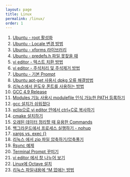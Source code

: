 ```yaml
---
layout: page
title: Linux
permalink: /linux/
order: 1
---
```


1. [Ubuntu - root 활성화][1]
1. [Ubuntu - Locale 변경 방법][2]
1. [Ubuntu - xforms 라이브러리][3]
1. [Ubuntu - predefs.h 파일 못찾을 때][4]
1. [vi editor - 텍스트 치환 방법][5]
1. [vi editor - 주석처리 및 주석제거 방법][6]
1. [Ubuntu - 기본 Prompt][7]
1. [Ubuntu apt-get 사용시 dpkg 오류 해결방법][8]
1. [리눅스에서 윈도우 폰트를 사용하는 방법][9]
1. [GCC 4.9 Release][10]
1. [Modules 기능 사용시 modulefile 인식 가능한 PATH 등록하기][11]
1. [gcc 설치가 쉬워졌다][12]
1. [xclip으로 vi editor 안에서 ctrl+C로 복사하기][13]
 1. [cmake 설치하기][14]
1. [오래된 데이터 정리할 때 유용한 Commands][15]
1. [백그라운드에서 프로세스 실행하기 - nohup][16]
1. [xargs vs. exec {}][17]
1. [리눅스 에서 zip 파일 압축하기/압축풀기][18]
1. [Rsync 예제][19]
1. [Terminal Prompt 꾸미기][20]
1. [vi editor 에서 창 나누어 보기][21]
1. [Linux에 Octave 설치][22]
1. [리눅스 파일내용에 ^M 없애는 방법][23]

[1]:	http://nodolee.github.io/2016/09/12/ubuntu_root_enable/ "Ubuntu - root 활성화"
[2]:	http://nodolee.github.io/2016/09/10/ubuntu_locale/ "Ubuntu - Locale 변경 방법"
[3]:	http://nodolee.github.io/2016/09/09/xforms_library/ "Ubuntu - xforms 라이브러리"
[4]:	http://nodolee.github.io/2016/09/07/Ubuntu_predefs/ "Ubuntu predefs.h 파일 못찾을 때"
[5]:	http://nodolee.github.io/2016/09/04/VIM_replace_text/ "vi editor 텍스트 치환 방법"
[6]:	http://nodolee.github.io/2016/09/03/vim_comment/ "vi editor 주석처리 및 주석제거 방법"
[7]:	http://nodolee.github.io/2016/08/31/Ubuntu-PS1/
[8]:	http://nodolee.github.io/2016/08/31/Ubuntu_dpkg/
[9]:	http://nodolee.github.io/2016/08/30/Font_Linux/
[10]:	http://nodolee.github.io/2016/08/03/GCC49-release/
[11]:	http://nodolee.github.io/2015/12/08/modulefile/ "Modules 기능 사용시 modulefile 인식 가능한 PATH 등록하기"
[12]:	http://nodolee.github.io/2015/12/03/gcc-installation/
[13]:	http://nodolee.github.io/2015/11/05/vim-ctrlCcopy/
[14]:	http://nodolee.github.io/2015/10/20/Find-oldfiles/
[15]:	http://nodolee.github.io/2015/10/20/Find-oldfiles/
[16]:	http://nodolee.github.io/2015/10/11/nohup/
[17]:	http://nodolee.github.io/2015/09/05/xargs-exec/
[18]:	http://nodolee.github.io/2015/07/10/Linux_Zip/
[19]:	http://nodolee.github.io/2015/07/10/Rsync_Examples/
[20]:	http://nodolee.github.io/2015/07/02/Termial_Prompt/
[21]:	http://nodolee.github.io/2015/06/18/vim_window_split/ "vi editor 에서 창 나누어 보기"
[22]:	Linux%EC%97%90%20Octave%20%EC%84%A4%EC%B9%98
[23]:	http://nodolee.github.io/2012/06/27/removeM/
